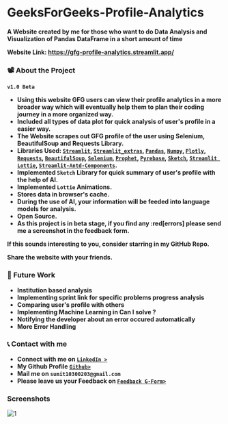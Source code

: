 # GeeksForGeeks-Profile-Analytics
**A Website created by me for those who want to do Data Analysis and Visualization of Pandas DataFrame in a short amount of time**

**Website Link: https://gfg-profile-analytics.streamlit.app/**

### :film_projector: About the Project
**`v1.0 Beta`**
* **Using this website GFG users can view their profile analytics in a more broader way which will eventually help them to plan their coding journey in a more organized way.**
* **Included all types of data plot for quick analysis of user's profile in a easier way.**
* **The Website scrapes out GFG profile of the user using Selenium, BeautifulSoup and Requests Library.**
* **Libraries Used: [`Streamlit`](https://streamlit.io/), [`Streamlit_extras`](https://extras.streamlit.app/), [`Pandas`](https://pandas.pydata.org/), [`Numpy`](https://numpy.org/), [`Plotly`](https://plotly.com/), [`Requests`](https://requests.readthedocs.io/en/latest/), [`BeautifulSoup`](https://www.crummy.com/software/BeautifulSoup/), [`Selenium`](https://www.selenium.dev/), [`Prophet`](https://facebook.github.io/prophet/), [`Pyrebase`](https://github.com/thisbejim/Pyrebase), [`Sketch`](https://github.com/approximatelabs/sketch), [`Streamlit Lottie`](https://github.com/andfanilo/streamlit-lottie/tree/main), [`Streamlit-Antd-Components`](https://github.com/nicedouble/StreamlitAntdComponents).**
* **Implemented `Sketch` Library for quick summary of user's profile with the help of AI.**
* **Implemented `Lottie` Animations.**
* **Stores data in browser's cache.**
* **During the use of AI, your information will be feeded into language models for analysis.**
* **Open Source.**
* **As this project is in beta stage, if you find any :red[errors] please send me a screenshot in the feedback form.**

**If this sounds interesting to you, consider starring in my GitHub Repo.**

**Share the website with your friends.**

### 🔮 Future Work

* **Institution based analysis**
* **Implementing sprint link for specific problems progress analysis**                        
* **Comparing user's profile with others**                        
* **Implementing Machine Learning in Can I solve ?**                        
* **Notifying the developer about an error occured automatically**                        
* **More Error Handling**

### 📞 Contact with me

* **Connect with me on [`LinkedIn >`](https://bit.ly/3DyD6cP)** 
* **My Github Profile [`Github>`](https://github.com/sumit10300203)**           
* **Mail me on `sumit10300203@gmail.com`** 
* **Please leave us your Feedback on [`Feedback G-Form>`](https://forms.gle/vzVN6h7FtwCn45hw6)**

### **Screenshots**

![1](https://github.com/sumit10300203/GeeksForGeeks-Profile-Analytics/assets/66067910/b2cbf026-c0e1-4eb9-98de-fc00e7669ac5)
